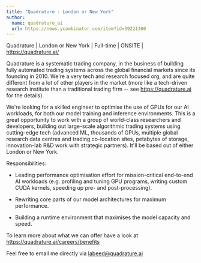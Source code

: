 ```yaml
---
title: "Quadrature : London or New York"
author:
  name: quadrature_ai
  url: https://news.ycombinator.com/item?id=39221300
---
```

Quadrature | London or New York | Full-time | ONSITE | <a href="https:&#x2F;&#x2F;quadrature.ai&#x2F;" rel="nofollow">https:&#x2F;&#x2F;quadrature.ai&#x2F;</a>

Quadrature is a systematic trading company, in the business of building fully automated trading systems across the global financial markets since its founding in 2010.
We&#x27;re a very tech and research focused org, and are quite different from a lot of other players in the market (more like a tech-driven research institute than a traditional trading firm -- see <a href="https:&#x2F;&#x2F;quadrature.ai" rel="nofollow">https:&#x2F;&#x2F;quadrature.ai</a> for the details).

We&#x27;re looking for a skilled engineer to optimise the use of GPUs for our AI workloads, for both our model training and inference environments. This is a great opportunity to work with a group of world-class researchers and developers, building out large-scale algorithmic trading systems using cutting-edge tech (advanced ML, thousands of GPUs, multiple global research data centres and trading co-location sites, petabytes of storage, innovation-lab R&amp;D work with strategic partners). It&#x27;ll be based out of either London or New York.

Responsibilities:

- Leading performance optimisation effort for mission-critical end-to-end AI workloads (e.g. profiling and tuning GPU programs, writing custom CUDA kernels, speeding up pre- and post-processing).

- Rewriting core parts of our model architectures for maximum performance.

- Building a runtime environment that maximises the model capacity and speed.

To learn more about what we can offer have a look at <a href="https:&#x2F;&#x2F;quadrature.ai&#x2F;careers&#x2F;benefits" rel="nofollow">https:&#x2F;&#x2F;quadrature.ai&#x2F;careers&#x2F;benefits</a>

Feel free to email me directly via labeed@quadrature.ai
